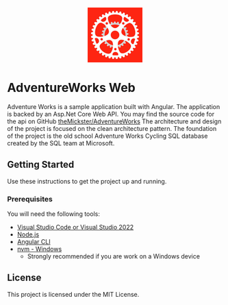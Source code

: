 <p align="center"><img width=128 height=128 src="https://github.com/theMickster/AdventureWorks-Web/blob/master/_media/AdventureWorksCycling02.jpg"></p>

# AdventureWorks Web

Adventure Works is a sample application built with Angular. The application is backed by an Asp.Net Core Web API. You may find the source code for the api on GitHub [theMickster/AdventureWorks](https://github.com/theMickster/AdventureWorks) The architecture and design of the project is focused on the clean architecture pattern. The foundation of the project is the old school Adventure Works Cycling SQL database created by the SQL team at Microsoft.

## Getting Started

Use these instructions to get the project up and running.

### Prerequisites

You will need the following tools:

* [Visual Studio Code or Visual Studio 2022](https://www.visualstudio.com/downloads/)
* [Node.js](https://nodejs.org/en)
* [Angular CLI](https://angular.io/cli)
* [nvm - Windows](https://github.com/coreybutler/nvm-windows)
  * Strongly recommended if you are work on a Windows device
  
## License

This project is licensed under the MIT License.
